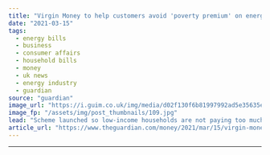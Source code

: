 ```yaml
---
title: "Virgin Money to help customers avoid 'poverty premium' on energy bills"
date: "2021-03-15"
tags: 
  - energy bills
  - business
  - consumer affairs
  - household bills
  - money
  - uk news
  - energy industry
  - guardian
source: "guardian"
image_url: "https://i.guim.co.uk/img/media/d02f130f6b81997992ad5e35635ec32fcab4b3c3/13_14_4714_2828/master/4714.jpg?width=460&quality=85&auto=format&fit=max&s=a9a1e58a4bda2c149dedad9ae99f24d6"
image_fp: "/assets/img/post_thumbnails/109.jpg"
lead: "Scheme launched so low-income households are not paying too much for utilitiesA scheme to help low-income households avoid paying too much for their energy bills is being launched by Virgin Money, which has said it wants to ensure none of its custome..."
article_url: "https://www.theguardian.com/money/2021/mar/15/virgin-money-to-help-customers-avoid-poverty-premium-on-energy-bills"
---
```


---
